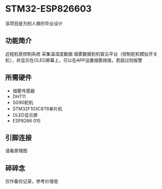 # STM32-ESP826603
该项目是为别人做的毕业设计
## 功能简介
远程机房控制系统
采集温湿度数据 烟雾数据到机智云平台（控制舵机模拟开关机），并显示在OLED屏幕上，可以在APP设置烟雾阈值，若超过则报警
## 所需硬件
- 烟雾传感器
- DHT11
- SG90舵机
- STM32F103C8T6单片机
- OLED显示屏 
- ESP8266 01S
## 引脚连接
请看原理图
## 碎碎念
仅作备份记录，参考价值低
